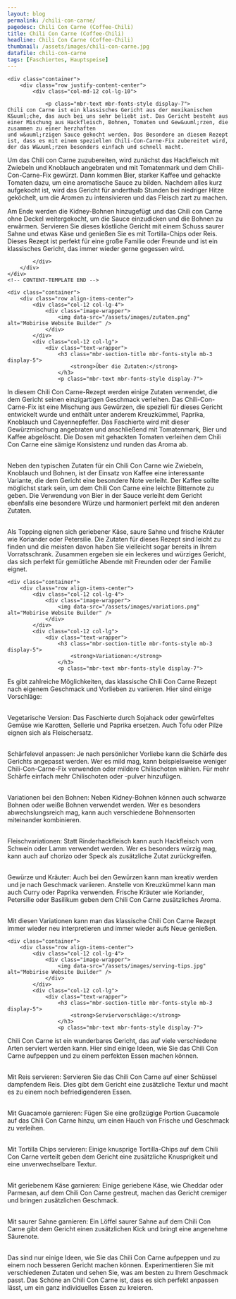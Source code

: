 ```yaml
---
layout: blog
permalink: /chili-con-carne/
pagedesc: Chili Con Carne (Coffee-Chili)
title: Chili Con Carne (Coffee-Chili)
headline: Chili Con Carne (Coffee-Chili)
thumbnail: /assets/images/chili-con-carne.jpg
datafile: chili-con-carne
tags: [Faschiertes, Hauptspeise]
---
```

<section data-bs-version="5.1" class="content5 cid-tyyJcTFpkx" id="content5-4">
    <!-- CONTENT-TEMPLATE START -->

    <div class="container">
        <div class="row justify-content-center">
            <div class="col-md-12 col-lg-10">

                <p class="mbr-text mbr-fonts-style display-7">
    Chili con Carne ist ein klassisches Gericht aus der mexikanischen K&uuml;che, das auch bei uns sehr beliebt ist. Das Gericht besteht aus einer Mischung aus Hackfleisch, Bohnen, Tomaten und Gew&uuml;rzen, die zusammen zu einer herzhaften
    und w&uuml;rzigen Sauce gekocht werden. Das Besondere an diesem Rezept ist, dass es mit einem speziellen Chili-Con-Carne-Fix zubereitet wird, der das W&uuml;rzen besonders einfach und schnell macht.
</p>
<p class="mbr-text mbr-fonts-style display-7">
    Um das Chili con Carne zuzubereiten, wird zun&auml;chst das Hackfleisch mit Zwiebeln und Knoblauch angebraten und mit Tomatenmark und dem Chili-Con-Carne-Fix gew&uuml;rzt. Dann kommen Bier, starker Kaffee und gehackte Tomaten dazu, um
    eine aromatische Sauce zu bilden. Nachdem alles kurz aufgekocht ist, wird das Gericht f&uuml;r anderthalb Stunden bei niedriger Hitze gek&ouml;chelt, um die Aromen zu intensivieren und das Fleisch zart zu machen.
</p>
<p class="mbr-text mbr-fonts-style display-7">
    Am Ende werden die Kidney-Bohnen hinzugef&uuml;gt und das Chili con Carne ohne Deckel weitergekocht, um die Sauce einzudicken und die Bohnen zu erw&auml;rmen. Servieren Sie dieses k&ouml;stliche Gericht mit einem Schuss saurer Sahne und
    etwas K&auml;se und genie&szlig;en Sie es mit Tortilla-Chips oder Reis. Dieses Rezept ist perfekt f&uuml;r eine gro&szlig;e Familie oder Freunde und ist ein klassisches Gericht, das immer wieder gerne gegessen wird.
</p>

            </div>
        </div>
    </div>
    <!-- CONTENT-TEMPLATE END -->
</section>

<section data-bs-version="5.1" class="image1 cid-tyz1VZbAsM" id="image1-a">
    <!-- CONTENT-WITH-IMAGE-AND-HEADLINE-LEFT-TEMPLATE START -->

    <div class="container">
        <div class="row align-items-center">
            <div class="col-12 col-lg-4">
                <div class="image-wrapper">
                    <img data-src="/assets/images/zutaten.png" alt="Mobirise Website Builder" />
                </div>
            </div>
            <div class="col-12 col-lg">
                <div class="text-wrapper">
                    <h3 class="mbr-section-title mbr-fonts-style mb-3 display-5">
                        <strong>Über die Zutaten:</strong>
                    </h3>
                    <p class="mbr-text mbr-fonts-style display-7">
In diesem Chili Con Carne-Rezept werden einige Zutaten verwendet, die dem Gericht seinen einzigartigen Geschmack verleihen. Das Chili-Con-Carne-Fix ist eine Mischung aus Gewürzen, die speziell für dieses Gericht entwickelt wurde und enthält unter anderem Kreuzkümmel, Paprika, Knoblauch und Cayennepfeffer. Das Faschierte wird mit dieser Gewürzmischung angebraten und anschließend mit Tomatenmark, Bier und Kaffee abgelöscht. Die Dosen mit gehackten Tomaten verleihen dem Chili Con Carne eine sämige Konsistenz und runden das Aroma ab.<br><br>

Neben den typischen Zutaten für ein Chili Con Carne wie Zwiebeln, Knoblauch und Bohnen, ist der Einsatz von Kaffee eine interessante Variante, die dem Gericht eine besondere Note verleiht. Der Kaffee sollte möglichst stark sein, um dem Chili Con Carne eine leichte Bitternote zu geben. Die Verwendung von Bier in der Sauce verleiht dem Gericht ebenfalls eine besondere Würze und harmoniert perfekt mit den anderen Zutaten.<br><br>

Als Topping eignen sich geriebener Käse, saure Sahne und frische Kräuter wie Koriander oder Petersilie. Die Zutaten für dieses Rezept sind leicht zu finden und die meisten davon haben Sie vielleicht sogar bereits in Ihrem Vorratsschrank. Zusammen ergeben sie ein leckeres und würziges Gericht, das sich perfekt für gemütliche Abende mit Freunden oder der Familie eignet.
                    </p>
                </div>
            </div>
        </div>
    </div>
    <!-- CONTENT-WITH-IMAGE-AND-HEADLINE-LEFT-TEMPLATE END -->
</section>

<section data-bs-version="5.1" class="image1 cid-tyz1VZbAsM" id="image1-a">
    <!-- CONTENT-WITH-IMAGE-AND-HEADLINE-LEFT-TEMPLATE START -->

    <div class="container">
        <div class="row align-items-center">
            <div class="col-12 col-lg-4">
                <div class="image-wrapper">
                    <img data-src="/assets/images/variations.png" alt="Mobirise Website Builder" />
                </div>
            </div>
            <div class="col-12 col-lg">
                <div class="text-wrapper">
                    <h3 class="mbr-section-title mbr-fonts-style mb-3 display-5">
                        <strong>Variationen:</strong>
                    </h3>
                    <p class="mbr-text mbr-fonts-style display-7">
Es gibt zahlreiche Möglichkeiten, das klassische Chili Con Carne Rezept nach eigenem Geschmack und Vorlieben zu variieren. Hier sind einige Vorschläge:<br><br>

<i class="fa-regular fa-circle-check"></i> Vegetarische Version: Das Faschierte durch Sojahack oder gewürfeltes Gemüse wie Karotten, Sellerie und Paprika ersetzen. Auch Tofu oder Pilze eignen sich als Fleischersatz.<br><br>

<i class="fa-regular fa-circle-check"></i> Schärfelevel anpassen: Je nach persönlicher Vorliebe kann die Schärfe des Gerichts angepasst werden. Wer es mild mag, kann beispielsweise weniger Chili-Con-Carne-Fix verwenden oder mildere Chilischoten wählen. Für mehr Schärfe einfach mehr Chilischoten oder -pulver hinzufügen.<br><br>

<i class="fa-regular fa-circle-check"></i> Variationen bei den Bohnen: Neben Kidney-Bohnen können auch schwarze Bohnen oder weiße Bohnen verwendet werden. Wer es besonders abwechslungsreich mag, kann auch verschiedene Bohnensorten miteinander kombinieren.<br><br>

<i class="fa-regular fa-circle-check"></i> Fleischvariationen: Statt Rinderhackfleisch kann auch Hackfleisch vom Schwein oder Lamm verwendet werden. Wer es besonders würzig mag, kann auch auf chorizo oder Speck als zusätzliche Zutat zurückgreifen.<br><br>

<i class="fa-regular fa-circle-check"></i> Gewürze und Kräuter: Auch bei den Gewürzen kann man kreativ werden und je nach Geschmack variieren. Anstelle von Kreuzkümmel kann man auch Curry oder Paprika verwenden. Frische Kräuter wie Koriander, Petersilie oder Basilikum geben dem Chili Con Carne zusätzliches Aroma.<br><br>

Mit diesen Variationen kann man das klassische Chili Con Carne Rezept immer wieder neu interpretieren und immer wieder aufs Neue genießen.
                    </p>
                </div>
            </div>
        </div>
    </div>
    <!-- CONTENT-WITH-IMAGE-AND-HEADLINE-LEFT-TEMPLATE END -->
</section>

<section data-bs-version="5.1" class="image1 cid-tyz1VZbAsM" id="image1-a">
    <!-- CONTENT-WITH-IMAGE-AND-HEADLINE-LEFT-TEMPLATE START -->

    <div class="container">
        <div class="row align-items-center">
            <div class="col-12 col-lg-4">
                <div class="image-wrapper">
                    <img data-src="/assets/images/serving-tips.jpg" alt="Mobirise Website Builder" />
                </div>
            </div>
            <div class="col-12 col-lg">
                <div class="text-wrapper">
                    <h3 class="mbr-section-title mbr-fonts-style mb-3 display-5">
                        <strong>Serviervorschläge:</strong>
                    </h3>
                    <p class="mbr-text mbr-fonts-style display-7">
Chili Con Carne ist ein wunderbares Gericht, das auf viele verschiedene Arten serviert werden kann. Hier sind einige Ideen, wie Sie das Chili Con Carne aufpeppen und zu einem perfekten Essen machen können.<br><br>

<i class="fa-regular fa-circle-check"></i> Mit Reis servieren: Servieren Sie das Chili Con Carne auf einer Schüssel dampfendem Reis. Dies gibt dem Gericht eine zusätzliche Textur und macht es zu einem noch befriedigenderen Essen.<br><br>

<i class="fa-regular fa-circle-check"></i> Mit Guacamole garnieren: Fügen Sie eine großzügige Portion Guacamole auf das Chili Con Carne hinzu, um einen Hauch von Frische und Geschmack zu verleihen.<br><br>

<i class="fa-regular fa-circle-check"></i> Mit Tortilla Chips servieren: Einige knusprige Tortilla-Chips auf dem Chili Con Carne verteilt geben dem Gericht eine zusätzliche Knusprigkeit und eine unverwechselbare Textur.<br><br>

<i class="fa-regular fa-circle-check"></i> Mit geriebenem Käse garnieren: Einige geriebene Käse, wie Cheddar oder Parmesan, auf dem Chili Con Carne gestreut, machen das Gericht cremiger und bringen zusätzlichen Geschmack.<br><br>

<i class="fa-regular fa-circle-check"></i>  Mit saurer Sahne garnieren: Ein Löffel saurer Sahne auf dem Chili Con Carne gibt dem Gericht einen zusätzlichen Kick und bringt eine angenehme Säurenote.<br><br>

Das sind nur einige Ideen, wie Sie das Chili Con Carne aufpeppen und zu einem noch besseren Gericht machen können. Experimentieren Sie mit verschiedenen Zutaten und sehen Sie, was am besten zu Ihrem Geschmack passt. Das Schöne an Chili Con Carne ist, dass es sich perfekt anpassen lässt, um ein ganz individuelles Essen zu kreieren.
                    </p>
                </div>
            </div>
        </div>
    </div>
    <!-- CONTENT-WITH-IMAGE-AND-HEADLINE-LEFT-TEMPLATE END -->
</section>